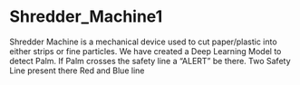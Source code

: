 # Shredder_Machine1

 Shredder Machine is a mechanical device used to cut paper/plastic into either strips or fine particles. We have created a Deep Learning Model to detect 
 Palm. If Palm crosses the safety line a “ALERT” be there. Two Safety Line present there Red and Blue line
 

